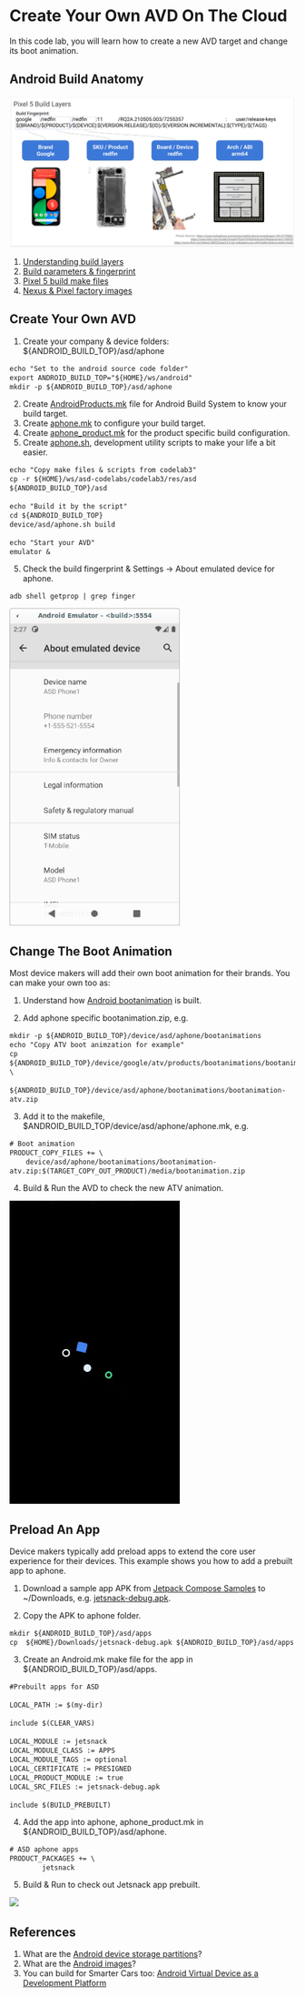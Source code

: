 # Create Your Own AVD On The Cloud
In this code lab, you will learn how to create a new AVD target and change its
boot animation.

## Android Build Anatomy
![Android Build Layers](res/Android_Build_Layers.png)
1. [Understanding build layers](https://source.android.com/setup/develop/new-device#build-layers)
2. [Build parameters & fingerprint](https://source.android.com/compatibility/android-cdd#3_2_2_build_parameters)
3. [Pixel 5 build make files](https://cs.android.com/android/platform/superproject/+/master:device/google/redfin/)
4. [Nexus & Pixel factory images](https://developers.google.com/android/images#redfin)

## Create Your Own AVD
1. Create your company & device folders: ${ANDROID_BUILD_TOP}/asd/aphone
```
echo "Set to the android source code folder"
export ANDROID_BUILD_TOP="${HOME}/ws/android"
mkdir -p ${ANDROID_BUILD_TOP}/asd/aphone
```

2. Create [AndroidProducts.mk](res/asd/AndroidProducts.mk) file for Android
Build System to know your build target.
3. Create [aphone.mk](res/asd/aphone/aphone.mk) to configure your build target.
4. Create [aphone_product.mk](res/asd/aphone/aphone_product.mk) for the product
specific build configuration.
5. Create [aphone.sh](res/asd/aphone.sh), development utility scripts to make
your life a bit easier.

```
echo "Copy make files & scripts from codelab3"
cp -r ${HOME}/ws/asd-codelabs/codelab3/res/asd ${ANDROID_BUILD_TOP}/asd

echo "Build it by the script"
cd ${ANDROID_BUILD_TOP}
device/asd/aphone.sh build

echo "Start your AVD"
emulator &
```

5. Check the build fingerprint & Settings -> About emulated device for aphone.
```
adb shell getprop | grep finger
```

<img src="res/aphone-about.png" width="300">

## Change The Boot Animation
Most device makers will add their own boot animation for their brands. You can
make your own too as:

1. Understand how [Android bootanimation](https://android.googlesource.com/platform/frameworks/base/+/master/cmds/bootanimation/FORMAT.md)
is built.

2. Add aphone specific bootanimation.zip, e.g.
```
mkdir -p ${ANDROID_BUILD_TOP}/device/asd/aphone/bootanimations
echo "Copy ATV boot animzation for example"
cp ${ANDROID_BUILD_TOP}/device/google/atv/products/bootanimations/bootanimation.zip \
   ${ANDROID_BUILD_TOP}/device/asd/aphone/bootanimations/bootanimation-atv.zip
```

3. Add it to the makefile, $ANDROID_BUILD_TOP/device/asd/aphone/aphone.mk, e.g.
```
# Boot animation
PRODUCT_COPY_FILES += \
    device/asd/aphone/bootanimations/bootanimation-atv.zip:$(TARGET_COPY_OUT_PRODUCT)/media/bootanimation.zip
```

4. Build & Run the AVD to check the new ATV animation.
<img src="res/bootanimation-atv.gif" width="300">

## Preload An App
Device makers typically add preload apps to extend the core user experience for
their devices. This example shows you how to add a prebuilt app to aphone.
1. Download a sample app APK from [Jetpack Compose Samples](https://github.com/android/compose-samples#jetpack-compose-samples)
to ~/Downloads, e.g. [jetsnack-debug.apk](https://github.com/android/compose-samples/releases/download/v1.0.0-beta07).

2. Copy the APK to aphone folder.
```
mkdir ${ANDROID_BUILD_TOP}/asd/apps
cp  ${HOME}/Downloads/jetsnack-debug.apk ${ANDROID_BUILD_TOP}/asd/apps
```

3. Create an Android.mk make file for the app in ${ANDROID_BUILD_TOP}/asd/apps.
```
#Prebuilt apps for ASD

LOCAL_PATH := $(my-dir)

include $(CLEAR_VARS)

LOCAL_MODULE := jetsnack
LOCAL_MODULE_CLASS := APPS
LOCAL_MODULE_TAGS := optional
LOCAL_CERTIFICATE := PRESIGNED
LOCAL_PRODUCT_MODULE := true
LOCAL_SRC_FILES := jetsnack-debug.apk

include $(BUILD_PREBUILT)
```
4. Add the app into aphone, aphone_product.mk in ${ANDROID_BUILD_TOP}/asd/aphone.
```
# ASD aphone apps
PRODUCT_PACKAGES += \
		jetsnack
```
5. Build & Run to check out Jetsnack app prebuilt.
<img src="res/jetsnack.gif" width="300">

## References
1. What are the [Android device storage partitions](https://source.android.com/devices/bootloader/partitions)?
2. What are the [Android images](https://source.android.com/devices/bootloader/images)?
3. You can build for Smarter Cars too: [Android Virtual Device as a Development
Platform](https://source.android.com/devices/automotive/start/avd?hl=en)

